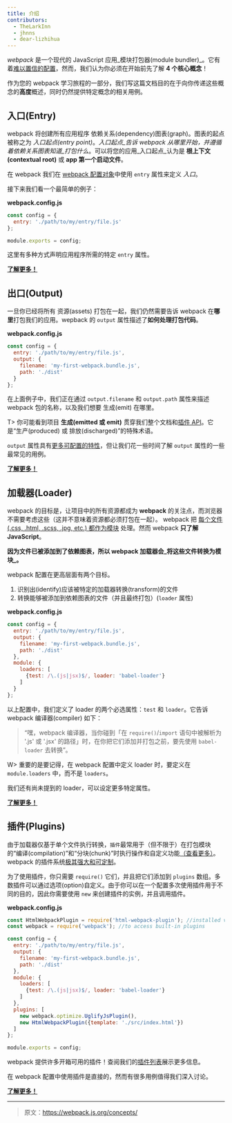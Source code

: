 ```yaml
---
title: 介绍
contributors:
  - TheLarkInn
  - jhnns
  - dear-lizhihua
---
```


*webpack* 是一个现代的 JavaScript 应用_模块打包器(module bundler)_。它有着[难以置信的配置](/configuration)，然而，我们认为你必须在开始前先了解 **4 个核心概念**！

作为您的 webpack 学习旅程的一部分，我们写这篇文档目的在于向你传递这些概念的**高度**概述，同时仍然提供特定概念的相关用例。

## 入口(Entry)

webpack 将创建所有应用程序 依赖关系(dependency)图表(graph)。图表的起点被称之为 _入口起点(entry point)_。_入口起点_告诉 webpack _从哪里开始_，并遵循着依赖关系图表知道_打包什么_。可以将您的应用_入口起点_认为是 **根上下文(contextual root)** 或 **app 第一个启动文件**。

在 webpack 我们在 [webpack 配置对象](/configuration)中使用 `entry` 属性来定义 _入口_。

接下来我们看一个最简单的例子：

**webpack.config.js**

```javascript
const config = {
  entry: './path/to/my/entry/file.js'
};

module.exports = config;
```

这里有多种方式声明应用程序所需的特定 `entry` 属性。

[**了解更多！**](/concepts/entry-points)

## 出口(Output)

一旦你已经将所有 资源(assets) 打包在一起，我们仍然需要告诉 webpack 在**哪里**打包我们的应用。wepback 的 `output` 属性描述了**如何处理打包代码**。

**webpack.config.js**

```javascript
const config = {
  entry: './path/to/my/entry/file.js',
  output: {
    filename: 'my-first-webpack.bundle.js',
    path: './dist'
  }
};
```

在上面例子中，我们正在通过 `output.filename` 和 `output.path` 属性来描述 webpack 包的名称，以及我们想要 生成(emit) 在哪里。

T> 你可能看到项目 **生成(emitted 或 emit)** 贯穿我们整个文档和[插件 API](/api/plugins)。它是“生产(produced) 或 排放(discharged)”的特殊术语。

 `output` 属性具有[更多可配置的特性](/configuration)，但让我们花一些时间了解 `output` 属性的一些最常见的用例。

[**了解更多！**](/concepts/output)


## 加载器(Loader)

webpack 的目标是，让项目中的所有资源都成为 **webpack** 的关注点，而浏览器不需要考虑这些（这并不意味着资源都必须打包在一起）。 webpack 把 [每个文件(.css, .html, .scss, .jpg, etc.) 都作为模块](/concepts/modules) 处理。然而 webpack **只了解 JavaScript**。

**因为文件已被添加到了依赖图表，所以 webpack 加载器会_将这些文件转换为模块_。**

webpack 配置在更高层面有两个目标。

1. 识别出(identify)应该被特定的加载器转换(transform)的文件
2. 转换能够被添加到依赖图表的文件（并且最终打包）(`loader` 属性)

**webpack.config.js**

```javascript
const config = {
  entry: './path/to/my/entry/file.js',
  output: {
    filename: 'my-first-webpack.bundle.js',
    path: './dist'
  },
  module: {
    loaders: [
      {test: /\.(js|jsx)$/, loader: 'babel-loader'}
    ]
  }
};
```

以上配置中，我们定义了 loader 的两个必选属性：`test` 和 `loader`。它告诉 webpack 编译器(compiler) 如下：

> “嘿，webpack 编译器，当你碰到「在 `require()`/`import` 语句中被解析为 '.js' 或 '.jsx' 的路径」时，在你把它们添加并打包之前，要先使用 `babel-loader` 去转换”。

W> 重要的是要记得，在 webpack 配置中定义 loader 时，要定义在 `module.loaders` 中，而不是 `loaders`。

我们还有尚未提到的 loader，可以设定更多特定属性。

[**了解更多！**](/concepts/loaders)

## 插件(Plugins)

由于加载器仅基于单个文件执行转换，`插件`最常用于（但不限于）在打包模块的“编译(compilation)”和“分块(chunk)”时执行操作和自定义功能[（查看更多）](/concepts/plugins)。webpack 的插件系统[极其强大和可定制](/api/plugins)。

为了使用插件，你只需要 `require()` 它们，并且把它们添加到 `plugins` 数组。多数插件可以通过选项(option)自定义。由于你可以在一个配置多次使用插件用于不同的目的，因此你需要使用 `new` 来创建插件的实例，并且调用插件。

**webpack.config.js**

```javascript
const HtmlWebpackPlugin = require('html-webpack-plugin'); //installed via npm
const webpack = require('webpack'); //to access built-in plugins

const config = {
  entry: './path/to/my/entry/file.js',
  output: {
    filename: 'my-first-webpack.bundle.js',
    path: './dist'
  },
  module: {
    loaders: [
      {test: /\.(js|jsx)$/, loader: 'babel-loader'}
    ]
  },
  plugins: [
    new webpack.optimize.UglifyJsPlugin(),
    new HtmlWebpackPlugin({template: './src/index.html'})
  ]
};

module.exports = config;
```

webpack 提供许多开箱可用的插件！查阅我们的[插件列表](/plugins)展示更多信息。

在 webpack 配置中使用插件是直接的，然而有很多用例值得我们深入讨论。

[**了解更多！**](/concepts/plugins)

***

> 原文：https://webpack.js.org/concepts/